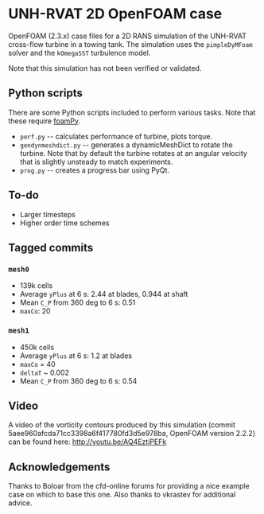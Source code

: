 UNH-RVAT 2D OpenFOAM case
=========================

OpenFOAM (2.3.x) case files for a 2D RANS simulation of the UNH-RVAT cross-flow
turbine in a towing tank. The simulation uses the `pimpleDyMFoam` solver and the
`kOmegaSST` turbulence model. 

Note that this simulation has not been verified or validated.

Python scripts
--------------
There are some Python scripts included to perform various tasks. Note that these
require [foamPy](https://github.com/petebachant/foamPy.git).

  * `perf.py` -- calculates performance of turbine, plots torque.
  * `gendynmeshdict.py` -- generates a dynamicMeshDict to rotate the turbine. 
    Note that by default the turbine rotates at an angular velocity that is 
    slightly unsteady to match experiments.
  * `prog.py` -- creates a progress bar using PyQt.

To-do
-----
  * Larger timesteps
  * Higher order time schemes
  
Tagged commits
--------------

### `mesh0`
  * 139k cells
  * Average `yPlus` at 6 s: 2.44 at blades, 0.944 at shaft
  * Mean `C_P` from 360 deg to 6 s: 0.51
  * `maxCo`: 20
  
### `mesh1`
  * 450k cells
  * Average `yPlus` at 6 s: 1.2 at blades
  * `maxCo` = 40
  * `deltaT` ~ 0.002
  * Mean `C_P` from 360 deg to 6 s: 0.54

Video
-----
A video of the vorticity contours produced by this simulation (commit
5aee960afcda71cc3398a6f417780fd3d5e978ba, OpenFOAM version 2.2.2) can be
found here: http://youtu.be/AQ4EztjPEFk

Acknowledgements
----------------
Thanks to Boloar from the cfd-online forums for providing a nice example case on
which to base this one. Also thanks to vkrastev for additional advice.

